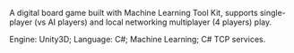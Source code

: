 A digital board game built with Machine Learning Tool Kit, supports single-player (vs AI players) and local networking multiplayer (4 players) play.

Engine: Unity3D;
Language: C#;
Machine Learning;
C# TCP services.
